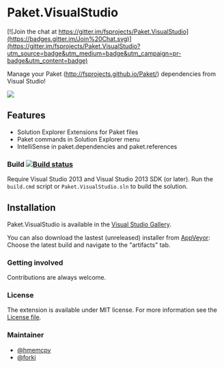 Paket.VisualStudio
==================

[![Join the chat at https://gitter.im/fsprojects/Paket.VisualStudio](https://badges.gitter.im/Join%20Chat.svg)](https://gitter.im/fsprojects/Paket.VisualStudio?utm_source=badge&utm_medium=badge&utm_campaign=pr-badge&utm_content=badge)

Manage your Paket (http://fsprojects.github.io/Paket/) dependencies from Visual Studio!

![](https://raw.githubusercontent.com/fsprojects/Paket.VisualStudio/master/docs/files/img/paket.visualstudio.png)

Features
--------

* Solution Explorer Extensions for Paket files
* Paket commands in Solution Explorer menu
* IntelliSense in paket.dependencies and paket.references


### Build [![Build status](https://ci.appveyor.com/api/projects/status/do913wfhcmnit5ps/branch/master?svg=true)](https://ci.appveyor.com/project/SteffenForkmann/paket-visualstudio/branch/master)

Require Visual Studio 2013 and Visual Studio 2013 SDK (or later). 
Run the `build.cmd` script or `Paket.VisualStudio.sln` to build the solution.

Installation
------------

Paket.VisualStudio is available in the [Visual Studio Gallery](https://visualstudiogallery.msdn.microsoft.com/ce104917-e8b3-4365-9490-8432c6e75c36).

You can also download the lastest (unreleased) installer from [AppVeyor](https://ci.appveyor.com/project/SteffenForkmann/paket-visualstudio/history):
Choose the latest build and navigate to the "artifacts" tab.

### Getting involved
                                      
Contributions are always welcome.

### License
The extension is available under MIT license. For more information see the [License file](LICENSE.txt).

### Maintainer

- [@hmemcpy](https://github.com/hmemcpy)
- [@forki](https://github.com/forki)
